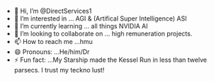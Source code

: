 - 👋 Hi, I’m @DirectServices1
- 👀 I’m interested in ... AGI & (Artifical Super Intelligence) ASI
- 🌱 I’m currently learning ... all things NVIDIA AI
- 💞️ I’m looking to collaborate on ... high remuneration projects.
- 📫 How to reach me ...hmu
- 😄 Pronouns: ...He/him/Dr
- ⚡ Fun fact: ...My Starship made the Kessel Run in less than twelve parsecs. I trust my teckno lust!

<!---
DirectServices1/DirectServices1 is a ✨ special ✨ repository because its `README.md` (this file) appears on your GitHub profile.
You can click the Preview link to take a look at your changes.
--->
